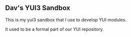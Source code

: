 Dav's YUI3 Sandbox
------------------

This is my yui3 sandbox that I use to develop YUI modules.

It used to be a formal part of our YUI repository.
